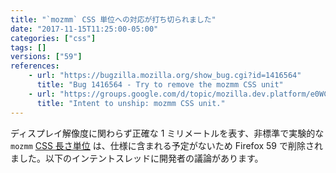 ```yaml
---
title: "`mozmm` CSS 単位への対応が打ち切られました"
date: "2017-11-15T11:25:00-05:00"
categories: ["css"]
tags: []
versions: ["59"]
references:
    - url: "https://bugzilla.mozilla.org/show_bug.cgi?id=1416564"
      title: "Bug 1416564 - Try to remove the mozmm CSS unit"
    - url: "https://groups.google.com/d/topic/mozilla.dev.platform/e0WCxTT2lEk/discussion"
      title: "Intent to unship: mozmm CSS unit."
---
```

ディスプレイ解像度に関わらず正確な 1 ミリメートルを表す、非標準で実験的な `mozmm` [CSS 長さ単位](https://developer.mozilla.org/docs/Web/CSS/length) は、仕様に含まれる予定がないため Firefox 59 で削除されました。以下のインテントスレッドに開発者の議論があります。
